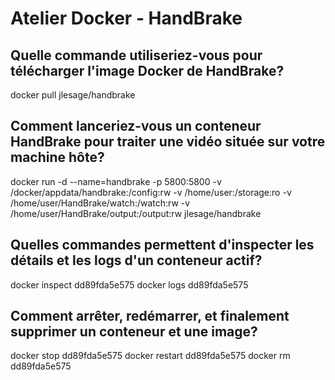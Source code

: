 # Atelier Docker - HandBrake

## Quelle commande utiliseriez-vous pour télécharger l'image Docker de HandBrake?

docker pull jlesage/handbrake

## Comment lanceriez-vous un conteneur HandBrake pour traiter une vidéo située sur votre machine hôte?

docker run -d --name=handbrake -p 5800:5800 -v /docker/appdata/handbrake:/config:rw -v /home/user:/storage:ro -v /home/user/HandBrake/watch:/watch:rw -v /home/user/HandBrake/output:/output:rw jlesage/handbrake

## Quelles commandes permettent d'inspecter les détails et les logs d'un conteneur actif?

docker inspect dd89fda5e575 
docker logs dd89fda5e575

## Comment arrêter, redémarrer, et finalement supprimer un conteneur et une image?

docker stop dd89fda5e575 
docker restart dd89fda5e575 
docker rm dd89fda5e575